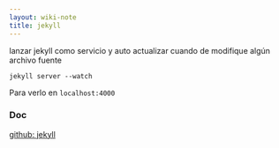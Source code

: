 ```yaml
---
layout: wiki-note
title: jekyll
---
```

lanzar jekyll como servicio y auto actualizar cuando de modifique algún archivo fuente

	jekyll server --watch

Para verlo en `localhost:4000`

### Doc
[github: jekyll](https://github.com/mojombo/jekyll)  
